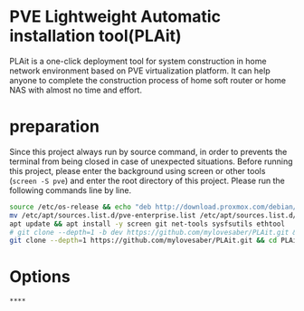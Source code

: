 # PVE Lightweight Automatic installation tool(PLAit)

PLAit is a one-click deployment tool for system construction in home network environment based on PVE virtualization platform. 
It can help anyone to complete the construction process of home soft router or home NAS with almost no time and effort.


# preparation

Since this project always run by source command, in order to prevents the terminal from being closed in case of unexpected situations. Before running this project, please enter the background using screen or other tools (`screen -S pve`) and enter the root directory of this project. Please run the following commands line by line.

```bash
source /etc/os-release && echo "deb http://download.proxmox.com/debian/pve $VERSION_CODENAME pve-no-subscription" > /etc/apt/sources.list.d/pve-no-subscription.list
mv /etc/apt/sources.list.d/pve-enterprise.list /etc/apt/sources.list.d/pve-enterprise.list.bak
apt update && apt install -y screen git net-tools sysfsutils ethtool
# git clone --depth=1 -b dev https://github.com/mylovesaber/PLAit.git && cd PLAit; screen -S pve
git clone --depth=1 https://github.com/mylovesaber/PLAit.git && cd PLAit; screen -S pve
```

# Options

```bash
****
```